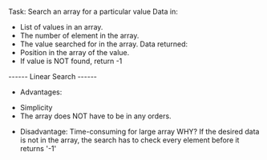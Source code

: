 Task: Search an array for a particular value
Data in:
- List of values in an array.
- The number of element in the array.
- The value searched for in the array.
Data returned:
- Position in the array of the value.
- If value is NOT found, return -1

------ Linear Search ------
- Advantages:
+ Simplicity
+ The array does NOT have to be in any orders.

- Disadvantage: Time-consuming for large array
WHY? If the desired data is not in the array, the search has to check every element before it returns '-1'